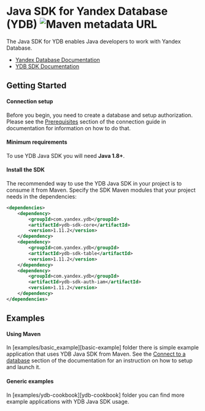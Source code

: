 # Java SDK for Yandex Database (YDB) ![Maven metadata URL](https://img.shields.io/maven-metadata/v?metadataUrl=https%3A%2F%2Frepo1.maven.org%2Fmaven2%2Fcom%2Fyandex%2Fydb%2Fydb-sdk-parent%2Fmaven-metadata.xml)

The Java SDK for YDB enables Java developers to work with Yandex Database.

* [Yandex Database Documentation][ydb-docs]
* [YDB SDK Documentation][sdk-docs]

## Getting Started

#### Connection setup ####

Before you begin, you need to create a database and setup authorization. Please see the [Prerequisites][prerequisites] section of the connection guide in documentation for information on how to do that.

#### Minimum requirements ####

To use YDB Java SDK you will need **Java 1.8+**. 

#### Install the SDK ####

The recommended way to use the YDB Java SDK in your project is to consume it from Maven. Specify the SDK Maven modules that your project needs in the
dependencies:

```xml
<dependencies>
    <dependency>
        <groupId>com.yandex.ydb</groupId>
        <artifactId>ydb-sdk-core</artifactId>
        <version>1.11.2</version>
    </dependency>
    <dependency>
        <groupId>com.yandex.ydb</groupId>
        <artifactId>ydb-sdk-table</artifactId>
        <version>1.11.2</version>
    </dependency>
    <dependency>
        <groupId>com.yandex.ydb</groupId>
        <artifactId>ydb-sdk-auth-iam</artifactId>
        <version>1.11.2</version>
    </dependency>
</dependencies>
```

## Examples ##

#### Using Maven ####

In [examples/basic_example][basic-example] folder there is simple example application that uses YDB Java SDK from Maven.
See the [Connect to a database][connect-to-a-database] section of the documentation for an instruction on how to setup and launch it.

#### Generic examples ####

In [examples/ydb-cookbook][ydb-cookbook] folder you can find more example applications with YDB Java SDK usage.


[ydb-docs]: https://cloud.yandex.ru/docs/ydb/
[sdk-docs]: https://cloud.yandex.ru/docs/ydb/quickstart/yql-api/ydb-sdk
[prerequisites]: https://cloud.yandex.ru/docs/ydb/operations/connect_to_a_database#prerequisites
[connect-to-a-database]: https://cloud.yandex.ru/docs/ydb/operations/connect_to_a_database
[maven-project]: https://github.com/yandex-cloud/ydb-java-sdk/tree/master/examples/maven_project
[generic-examples]: https://github.com/yandex-cloud/ydb-java-sdk/tree/master/examples
